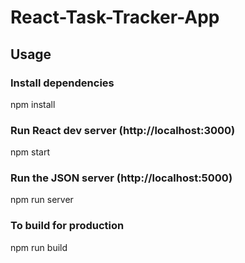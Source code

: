 # React-Task-Tracker-App

<h2>Usage</h2>

<h3>Install dependencies</h3>

<form>npm install</form>

<h3>Run React dev server (http://localhost:3000)</h3>

npm start

<h3>Run the JSON server (http://localhost:5000)</h3>

npm run server

<h3>To build for production</h3>

npm run build
